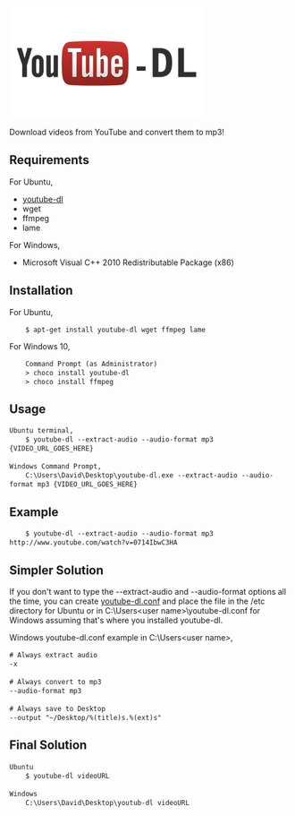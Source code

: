 <img src="./images/youtube-dl.jpg" width=350>

Download videos from YouTube and convert them to mp3!


## Requirements

For Ubuntu,
  * [youtube-dl](https://github.com/rg3/youtube-dl)
  * wget
  * ffmpeg
  * lame

For Windows,
  * Microsoft Visual C++ 2010 Redistributable Package (x86)

## Installation

For Ubuntu, 

```
    $ apt-get install youtube-dl wget ffmpeg lame
```

For Windows 10,

```
    Command Prompt (as Administrator)
    > choco install youtube-dl
    > choco install ffmpeg
```

## Usage

```
Ubuntu terminal,
    $ youtube-dl --extract-audio --audio-format mp3 {VIDEO_URL_GOES_HERE}

Windows Command Prompt,
    C:\Users\David\Desktop\youtube-dl.exe --extract-audio --audio-format mp3 {VIDEO_URL_GOES_HERE}

```


## Example

```
    $ youtube-dl --extract-audio --audio-format mp3 http://www.youtube.com/watch?v=0714IbwC3HA
```

## Simpler Solution
If you don't want to type the --extract-audio and --audio-format options all the time, you can create [youtube-dl.conf](https://github.com/davidclin/youtube-to-mp3/blob/master/youtube-dl.conf) and place the file in the /etc directory for Ubuntu or in C:\Users\<user name>\youtube-dl.conf for Windows assuming that's where you installed youtube-dl. 

Windows youtube-dl.conf example in C:\Users\<user name>,
```
# Always extract audio
-x

# Always convert to mp3
--audio-format mp3

# Always save to Desktop
--output "~/Desktop/%(title)s.%(ext)s"
```

## Final Solution
```
Ubuntu
    $ youtube-dl videoURL
    
Windows
    C:\Users\David\Desktop\youtub-dl videoURL
```



